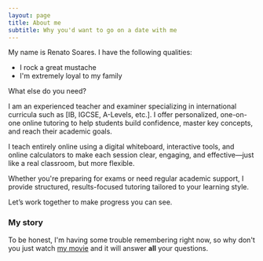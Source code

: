 ```yaml
---
layout: page
title: About me
subtitle: Why you'd want to go on a date with me
---
```


My name is Renato Soares. I have the following qualities:

- I rock a great mustache
- I'm extremely loyal to my family

What else do you need?

I am an experienced teacher and examiner specializing in international curricula such as [IB, IGCSE, A-Levels, etc.]. I offer personalized, one-on-one online tutoring to help students build confidence, master key concepts, and reach their academic goals.

I teach entirely online using a digital whiteboard, interactive tools, and online calculators to make each session clear, engaging, and effective—just like a real classroom, but more flexible.

Whether you're preparing for exams or need regular academic support, I provide structured, results-focused tutoring tailored to your learning style.

Let’s work together to make progress you can see.

### My story

To be honest, I'm having some trouble remembering right now, so why don't you just watch [my movie](https://en.wikipedia.org/wiki/The_Princess_Bride_%28film%29) and it will answer **all** your questions.

